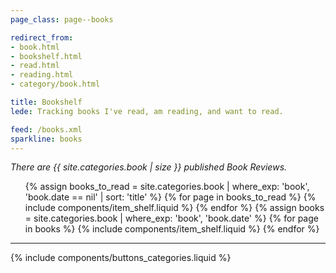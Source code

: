 ```yaml
---
page_class: page--books

redirect_from:
- book.html
- bookshelf.html
- read.html
- reading.html
- category/book.html

title: Bookshelf
lede: Tracking books I've read, am reading, and want to read.

feed: /books.xml
sparkline: books
---
```


*There are {{ site.categories.book | size }} published Book Reviews.*

<ol class="shelf  h-feed" id="books" role="list">
    {% assign books_to_read = site.categories.book | where_exp: 'book', 'book.date == nil' | sort: 'title' %}
    {% for page in books_to_read %}
        {% include components/item_shelf.liquid %}
    {% endfor %}
    {% assign books = site.categories.book | where_exp: 'book', 'book.date' %}
    {% for page in books %}
        {% include components/item_shelf.liquid %}
    {% endfor %}
</ol>

--------

{% include components/buttons_categories.liquid %}
